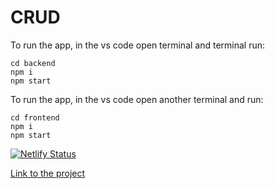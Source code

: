 CRUD
===

To run the app, in the vs code open terminal and terminal run:

`cd backend` <br>
`npm i` <br>
`npm start` <br>

To run the app, in the vs code open another terminal and run:

`cd frontend` <br>
`npm i` <br>
`npm start` <br>

[![Netlify Status](https://api.netlify.com/api/v1/badges/0e161072-e434-438c-86b7-6c5832506704/deploy-status)](https://app.netlify.com/sites/react-ra-crud/deploys)

[Link to the project](https://react-ra-crud.netlify.app/)